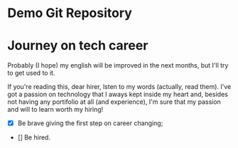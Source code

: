 # Demo Git Repository

<h1>Journey on tech career</h1>
<p>Probably (I hope) my english will be improved in the next months, but I'll try to get used to it.</p>
<p>If you're reading this, dear hirer, lsten to my words (actually, read them). I've got a passion on technology that I aways kept inside my heart and, besides not having any portifolio at all (and experience), I'm sure that my passion and will to learn worth my hiring!</p>

- [x] Be brave giving the first step on career changing;
- [] Be hired.

